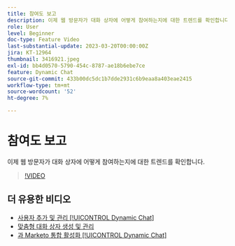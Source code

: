 ```yaml
---
title: 참여도 보고
description: 이제 웹 방문자가 대화 상자에 어떻게 참여하는지에 대한 트렌드를 확인합니다.
role: User
level: Beginner
doc-type: Feature Video
last-substantial-update: 2023-03-20T00:00:00Z
jira: KT-12964
thumbnail: 3416921.jpeg
exl-id: bb4d0570-5790-454c-8787-ae18b6ebe7ce
feature: Dynamic Chat
source-git-commit: 433b00dc5dc1b7dde2931c6b9eaa8a403eae2415
workflow-type: tm+mt
source-wordcount: '52'
ht-degree: 7%

---
```


# 참여도 보고

이제 웹 방문자가 대화 상자에 어떻게 참여하는지에 대한 트렌드를 확인합니다.

>[!VIDEO](https://video.tv.adobe.com/v/3416921/?quality=12&learn=on)

## 더 유용한 비디오

* [사용자 추가 및 관리 [!UICONTROL Dynamic Chat]](user-management.md)
* [맞춤형 대화 상자 생성 및 관리](dialogue-management.md)
* [과 Marketo 통합 활성화 [!UICONTROL Dynamic Chat]](marketo-integration.md)
